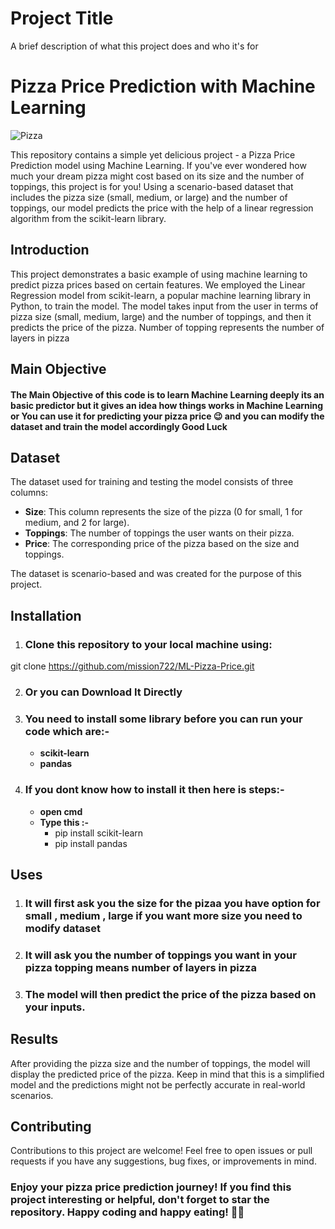 
# Project Title

A brief description of what this project does and who it's for

# Pizza Price Prediction with Machine Learning

![Pizza](https://cdn.pixabay.com/photo/2017/12/09/08/18/pizza-3007395_1280.jpg)

This repository contains a simple yet delicious project - a Pizza Price Prediction model using Machine Learning. If you've ever wondered how much your dream pizza might cost based on its size and the number of toppings, this project is for you! Using a scenario-based dataset that includes the pizza size (small, medium, or large) and the number of toppings, our model predicts the price with the help of a linear regression algorithm from the scikit-learn library.


## Introduction

This project demonstrates a basic example of using machine learning to predict pizza prices based on certain features. We employed the Linear Regression model from scikit-learn, a popular machine learning library in Python, to train the model. The model takes input from the user in terms of pizza size (small, medium, large) and the number of toppings, and then it predicts the price of the pizza.
Number of topping represents the number of layers in pizza

## Main Objective
#### The Main Objective of this code is to learn Machine Learning deeply its an basic predictor but it gives an idea how things works in Machine Learning or You can use it for predicting your pizza price 😉 and you can modify the dataset and train the model accordingly Good Luck


## Dataset

The dataset used for training and testing the model consists of three columns:

- **Size**: This column represents the size of the pizza (0 for small, 1 for medium, and 2 for large).
- **Toppings**: The number of toppings the user wants on their pizza.
- **Price**: The corresponding price of the pizza based on the size and toppings.

The dataset is scenario-based and was created for the purpose of this project.

## Installation

1. ### Clone this repository to your local machine using:

git clone https://github.com/mission722/ML-Pizza-Price.git


2. ### Or you can Download It Directly

3. ### You need to install some library before you can run your code which are:-
    - **scikit-learn**
    - **pandas**

4. ### If you dont know how to install it then here is steps:-
    - **open cmd**
    - **Type this :-**
        - pip install scikit-learn
        - pip install pandas


## Uses

1. ### It will first ask you the size for the pizaa you have option for small , medium , large if you want more size you need to modify dataset

2. ### It will ask you the number of toppings you want in your pizza topping means number of layers in pizza

3. ### The model will then predict the price of the pizza based on your inputs.

## Results

After providing the pizza size and the number of toppings, the model will display the predicted price of the pizza. Keep in mind that this is a simplified model and the predictions might not be perfectly accurate in real-world scenarios.

## Contributing

Contributions to this project are welcome! Feel free to open issues or pull requests if you have any suggestions, bug fixes, or improvements in mind.



### Enjoy your pizza price prediction journey! If you find this project interesting or helpful, don't forget to star the repository. Happy coding and happy eating! 🍕🚀